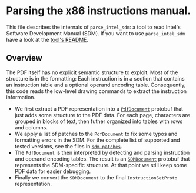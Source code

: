 

# Parsing the x86 instructions manual.

This file describes the internals of `parse_intel_sdm`: a tool to read Intel's
Software Development Manual (SDM). If you want to use `parse_intel_sdm` have a
look at the [tool's README](exegesis/tools/README.md).

## Overview

The PDF itself has no explicit semantic structure to exploit. Most of the
structure is in the formatting: Each instruction is in a section that contains
an instruction table and a optional operand encoding table. Consequently, this
code reads the low-level drawing commands to extract the instruction
information.

*   We first extract a PDF representation into a
    [`PdfDocument`](exegesis/proto/pdf/pdf_document.proto) protobuf that just
    adds some structure to the PDF data. For each page, characters are grouped
    in blocks of text, then futher organized into tables with rows and columns.
*   We apply a list of patches to the `PdfDocument` to fix some typos and
    formatting errors in the SDM. For the complete list of supported and tested
    versions, see the files in [`sdm_patches`](exegesis/x86/pdf/sdm_patches/).
*   The `PdfDocument` is then interpreted by detecting and parsing instruction
    and operand encoding tables. The result is an
    [`SDMDocument`](exegesis/proto/pdf/pdf_document.proto) protobuf that
    represents the SDM-specific structure. At that point we still keep some PDF
    data for easier debugging.
*   Finally we convert the `SDMDocument` to the final `InstructionSetProto`
    representation.

